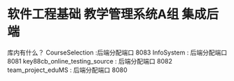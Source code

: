 ﻿# 软件工程基础 教学管理系统A组 集成后端

库内有什么？
CourseSelection :后端分配端口 8083
InfoSystem : 后端分配端口 8081
key88cb_online_testing_source : 后端分配端口 8082
team_project_eduMS : 后端分配端口 8080